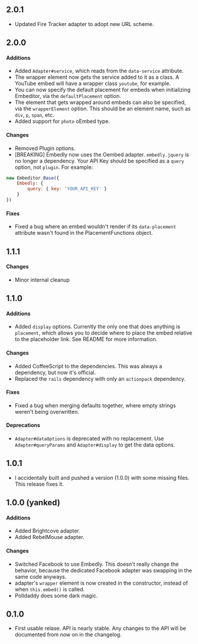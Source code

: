 ## 2.0.1
* Updated Fire Tracker adapter to adopt new URL scheme.

## 2.0.0
#### Additions
* Added `Adapter#service`, which reads from the `data-service` attribute.
* The wrapper element now gets the service added to it as a class. A YouTube
  embed will have a wrapper class `youtube`, for example.
* You can now specify the default placement for embeds when initializing
  Embeditor, via the `defaultPlacement` option.
* The element that gets wrapped around embeds can also be specified, via the
  `wrapperElement` option. This should be an element name, such as `div`,
  `p`, `span`, etc.
* Added support for `photo` oEmbed type.

#### Changes
* Removed Plugin options.
* [BREAKING] Embedly now uses the Oembed adapter. `embedly.jquery` is no longer a
  dependency. Your API Key should be specified as a `query` option, not
  `plugin`. For example:

```javascript
new Embeditor.Base({
    Embedly: {
        query: { key: 'YOUR_API_KEY' }
    }
})
```

#### Fixes
* Fixed a bug where an embed wouldn't render if its `data-placement` attribute
  wasn't found in the PlacementFunctions object.


## 1.1.1
#### Changes
* Minor internal cleanup


## 1.1.0
#### Additions
* Added `display` options. Currently the only one that does anything is
  `placement`, which allows you to decide where to place the embed relative
  to the placeholder link. See README for more information.

#### Changes
* Added CoffeeScript to the dependencies. This was always a dependency, but now
  it's official.
* Replaced the `rails` dependency with only an `actionpack` dependency.

#### Fixes
* Fixed a bug when merging defaults together, where empty strings weren't
  being overwritten.

#### Deprecations
* `Adapter#dataOptions` is deprecated with no replacement.
  Use `Adapter#queryParams` and `Adapter#display` to get the data options.


## 1.0.1
* I accidentally built and pushed a version (1.0.0) with some missing files.
  This release fixes it.


## 1.0.0 (yanked)
#### Additions
* Added Brightcove adapter.
* Added RebelMouse adapter.

#### Changes
* Switched Facebook to use Embedly. This doesn't really change the behavior,
  because the dedicated Facebook adapter was swapping in the same code anyways.
* adapter's `wrapper` element is now created in the constructor, instead of
  when `this.embed()` is called.
* Polldaddy does some dark magic.


## 0.1.0
* First usable relase. API is nearly stable. Any changes to the API will be
  documented from now on in the changelog.
